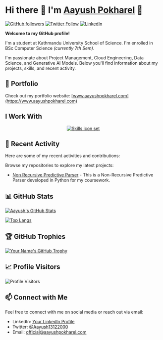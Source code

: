 # Hi there 👋 I'm [**Aayush Pokharel**](https://aayushpokharel.com) 👋

[![GitHub followers](https://img.shields.io/github/followers/AayushPokharel?style=social)](https://github.com/AayushPokharel)
[![Twitter Follow](https://img.shields.io/twitter/follow/Aayush13122000?style=social)](https://twitter.com/Aayush13122000)
[![LinkedIn](https://img.shields.io/badge/LinkedIn-Connect-blue?style=social&logo=linkedin)](https://www.linkedin.com/in/aayush-pokharel-3910551ba/)

**Welcome to my GitHub profile!**

I'm a student at Kathmandu University School of Science. I'm enrolled in BSc Computer Science *(currently 7th Sem)*.

I'm passionate about Project Management, Cloud Engineering, Data Science, and Generative AI Models. Below you'll find information about my projects, skills, and recent activity.

## 🔭 Portfolio

Check out my portfolio website: [www.aayushpokharel.com](https://www.aayushpokharel.com)  

##  I Work With
<p align="center">
  <a href="#">
<img src="https://skillicons.dev/icons?i=py,aws,django,fastapi,figma,github,git,docker,ts,postgres,bash" alt="Skills icon set">
  </a>
</p>


## 🚀 Recent Activity

Here are some of my recent activities and contributions:

Browse my repositories to explore my latest projects:

- [Non Recursive Predictive Parser](https://github.com/AayushPokharel/CompilerParser) - This is a Non-Recursive Predictive Parser developed in Python for my coursework.


## 📊 GitHub Stats

[![Aayush's GitHub Stats](https://github-readme-stats.vercel.app/api?username=AayushPokharel&count_private=true&show_icons=true&theme=dark)](https://github.com/AayushPokharel)

[![Top Langs](https://github-readme-stats.vercel.app/api/top-langs/?username=AayushPokharel&layout=compact&theme=dark)](https://github.com/AayushPokharel)

## 🏆 GitHub Trophies

[![Your Name's GitHub Trophy](https://github-profile-trophy.vercel.app/?username=AayushPokharel&theme=darkhub)](https://github.com/AayushPokharel)

## 📈 Profile Visitors

![Profile Visitors](https://komarev.com/ghpvc/?username=AayushPokharel)

## 📫 Connect with Me

Feel free to connect with me on social media or reach out via email:

- LinkedIn: [Your LinkedIn Profile](https://www.linkedin.com/in/aayush-pokharel-3910551ba/)
- Twitter: [@Aayush13122000](https://twitter.com/Aayush13122000)
- Email: [official@aayushpokharel.com](mailto:official@aayushpokharel.com)

